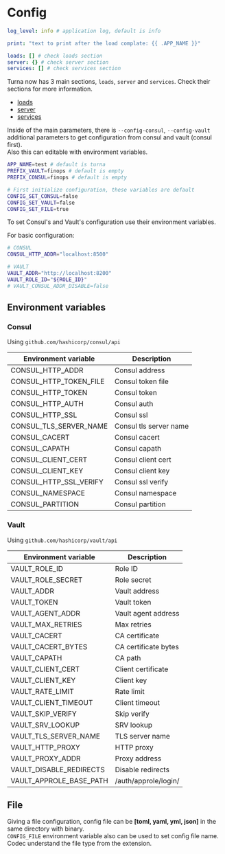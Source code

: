 # Config

```yaml
log_level: info # application log, default is info

print: "text to print after the load complate: {{ .APP_NAME }}"

loads: [] # check loads section
server: {} # check server section
services: [] # check services section
```

Turna now has 3 main sections, `loads`, `server` and `services`. Check their sections for more information.

- [loads](loads.md)
- [server](server/server.md)
- [services](services.md)

Inside of the main parameters, there is `--config-consul`, `--config-vault` additional parameters to get configuration from consul and vault (consul first).  
Also this can editable with environment variables.

```sh
APP_NAME=test # default is turna
PREFIX_VAULT=finops # default is empty
PREFIX_CONSUL=finops # default is empty

# First initialize configuration, these variables are default
CONFIG_SET_CONSUL=false
CONFIG_SET_VAULT=false
CONFIG_SET_FILE=true
```

To set Consul's and Vault's configuration use their environment variables.

For basic configuration:

```sh
# CONSUL
CONSUL_HTTP_ADDR="localhost:8500"

# VAULT
VAULT_ADDR="http://localhost:8200"
VAULT_ROLE_ID="${ROLE_ID}"
# VAULT_CONSUL_ADDR_DISABLE=false
```

## Environment variables

### Consul

Using `github.com/hashicorp/consul/api`

| Environment variable   | Description            |
| ---------------------- | ---------------------- |
| CONSUL_HTTP_ADDR       | Consul address         |
| CONSUL_HTTP_TOKEN_FILE | Consul token file      |
| CONSUL_HTTP_TOKEN      | Consul token           |
| CONSUL_HTTP_AUTH       | Consul auth            |
| CONSUL_HTTP_SSL        | Consul ssl             |
| CONSUL_TLS_SERVER_NAME | Consul tls server name |
| CONSUL_CACERT          | Consul cacert          |
| CONSUL_CAPATH          | Consul capath          |
| CONSUL_CLIENT_CERT     | Consul client cert     |
| CONSUL_CLIENT_KEY      | Consul client key      |
| CONSUL_HTTP_SSL_VERIFY | Consul ssl verify      |
| CONSUL_NAMESPACE       | Consul namespace       |
| CONSUL_PARTITION       | Consul partition       |

### Vault

Using `github.com/hashicorp/vault/api`

| Environment variable    | Description          |
| ----------------------- | -------------------- |
| VAULT_ROLE_ID           | Role ID              |
| VAULT_ROLE_SECRET       | Role secret          |
| VAULT_ADDR              | Vault address        |
| VAULT_TOKEN             | Vault token          |
| VAULT_AGENT_ADDR        | Vault agent address  |
| VAULT_MAX_RETRIES       | Max retries          |
| VAULT_CACERT            | CA certificate       |
| VAULT_CACERT_BYTES      | CA certificate bytes |
| VAULT_CAPATH            | CA path              |
| VAULT_CLIENT_CERT       | Client certificate   |
| VAULT_CLIENT_KEY        | Client key           |
| VAULT_RATE_LIMIT        | Rate limit           |
| VAULT_CLIENT_TIMEOUT    | Client timeout       |
| VAULT_SKIP_VERIFY       | Skip verify          |
| VAULT_SRV_LOOKUP        | SRV lookup           |
| VAULT_TLS_SERVER_NAME   | TLS server name      |
| VAULT_HTTP_PROXY        | HTTP proxy           |
| VAULT_PROXY_ADDR        | Proxy address        |
| VAULT_DISABLE_REDIRECTS | Disable redirects    |
| VAULT_APPROLE_BASE_PATH | /auth/approle/login/ |

## File

Giving a file configuration, config file can be __[toml, yaml, yml, json]__ in the same directory with binary.  
`CONFIG_FILE` environment variable also can be used to set config file name. Codec understand the file type from the extension.
